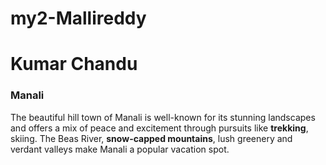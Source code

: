 # my2-Mallireddy
# Kumar Chandu
### Manali
The beautiful hill town of Manali is well-known for its stunning landscapes and offers a mix of peace and excitement through pursuits like **trekking**, skiing. The Beas River, **snow-capped mountains**, lush greenery and verdant valleys make Manali a popular vacation spot. 

